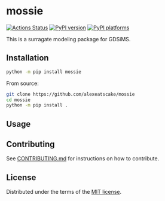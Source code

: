 # mossie

[![Actions Status][actions-badge]][actions-link]
[![PyPI version][pypi-version]][pypi-link]
[![PyPI platforms][pypi-platforms]][pypi-link]

This is a surragate modeling package for GDSiMS.

## Installation

```bash
python -m pip install mossie
```

From source:
```bash
git clone https://github.com/alexeatscake/mossie
cd mossie
python -m pip install .
```

## Usage


## Contributing

See [CONTRIBUTING.md](CONTRIBUTING.md) for instructions on how to contribute.

## License

Distributed under the terms of the [MIT license](LICENSE).


<!-- prettier-ignore-start -->
[actions-badge]:            https://github.com/alexeatscake/mossie/workflows/CI/badge.svg
[actions-link]:             https://github.com/alexeatscake/mossie/actions
[pypi-link]:                https://pypi.org/project/mossie/
[pypi-platforms]:           https://img.shields.io/pypi/pyversions/mossie
[pypi-version]:             https://img.shields.io/pypi/v/mossie
<!-- prettier-ignore-end -->
